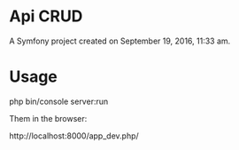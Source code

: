 Api CRUD
========

A Symfony project created on September 19, 2016, 11:33 am.


Usage
=====

php bin/console server:run

Them in the browser:

http://localhost:8000/app_dev.php/

